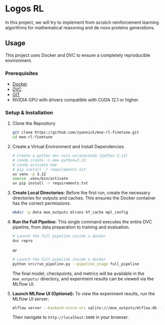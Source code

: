 # Logos RL


In this project, we will try to implement from scratch reinforcement learning algorithms for mathematical reasoning and de novo proteins generations.

## Usage

This project uses Docker and DVC to ensure a completely reproducible environment.

### Prerequisites

- [Docker](https://www.docker.com/get-started)
- [DVC](https://dvc.org/doc/install)
- [GIT](https://git-scm.com/)
- NVIDIA GPU with drivers compatible with CUDA 12.1 or higher.

### Setup & Installation

1. Clone the Repository

    ```bash
    git clone https://github.com/zyannick/moe-rl-finetune.git
    cd moe-rl-finetune
    ```


2. Create a Virtual Environment and Install Dependencies

    ```bash
    # Create a python env usin uv/anaconda (python 3.12)
    # conda create -n moe python=3.12
    # conda activate moe
    # pip install -r requirements.txt
    uv venv -p 3.12
    source .venv/bin/activate
    uv pip install -r requirements.txt
    ```

3.  **Create Local Directories:**
    Before the first run, create the necessary directories for outputs and caches. This ensures the Docker container has the correct permissions.

    ```bash
    mkdir -p data moe_outputs mlruns hf_cache mpl_config
    ```

4.  **Run the Full Pipeline:**
    This single command executes the entire DVC pipeline, from data preparation to training and evaluation.

    ```bash
    # Launch the full pipeline inside a docker
    dvc repro
    ```
    or
    ```bash
    # Launch the full pipeline inside a docker
    python src/run_pipeline.py --pipeline_stage full_pipeline
    ```

    The final model, checkpoints, and metrics will be available in the `moe_outputs/` directory, and experiment results can be viewed via the MLflow UI.

5.  **Launch MLflow UI (Optional):**
    To view the experiment results, run the MLflow UI server:
    ```bash
    mlflow server --backend-store-uri sqlite:///moe_outputs/mlflow.db --port 5000
    ```
    Then navigate to `http://localhost:5000` in your browser.
